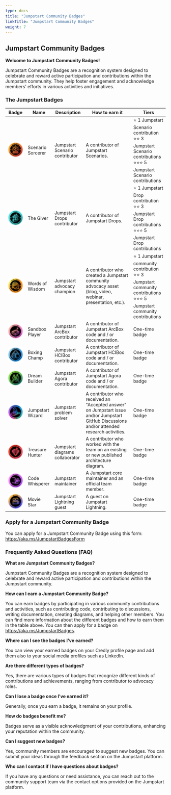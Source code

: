 ```yaml
---
type: docs
title: "Jumpstart Community Badges"
linkTitle: "Jumpstart Community Badges"
weight: 7
---
```


## Jumpstart Community Badges

**Welcome to Jumpstart Community Badges!**

Jumpstart Community Badges are a recognition system designed to celebrate and reward active participation and contributions within the Jumpstart community. They help foster engagement and acknowledge members’ efforts in various activities and initiatives.

### The Jumpstart Badges

| Badge         | Name          | Description   | How to earn it   | Tiers         |
| ------------- | ------------- | ------------- | -----------------| ------------- |
| ![Scenario_Sorcerer_level_1](./Scenario_Sorcerer_level_1.png) | Scenario Sorcerer | Jumpstart Scenario contributor | A contributor of Jumpstart Scenarios. | ⭐ 1 Jumpstart Scenario contribution <br/> ⭐⭐ 3 Jumpstart Scenario contributions <br/> ⭐⭐⭐ 5 Jumpstart Scenario contributions  |
| ![The_Giver_level_1](./The_Giver_level_1.png) | The Giver | Jumpstart Drops contributor | A contributor of Jumpstart Drops. | ⭐ 1 Jumpstart Drop contribution <br/> ⭐⭐ 3 Jumpstart Drop contributions <br/> ⭐⭐⭐ 5 Jumpstart Drop contributions  |
| ![Words_of_Wisdom_level_1](./Words_of_Wisdom_level_1.png) | Words of Wisdom | Jumpstart advocacy champion | A contributor who created a Jumpstart community advocacy asset (blog, video, webinar, presentation, etc.). | ⭐ 1 Jumpstart community contribution <br/> ⭐⭐ 3 Jumpstart community contributions <br/> ⭐⭐⭐ 5 Jumpstart community contributions  |
| ![Sandbox_player](./Sandbox_player.png) | Sandbox Player | Jumpstart ArcBox contributor | A contributor of Jumpstart ArcBox code and / or documentation. | One-time badge  |
| ![Boxing_Champ](./Boxing_Champ.png) | Boxing Champ | Jumpstart HCIBox contributor | A contributor of Jumpstart HCIBox code and / or documentation. | One-time badge  |
| ![Dream_Builder](./Dream_Builder.png) | Dream Builder | Jumpstart Agora contributor | A contributor of Jumpstart Agora code and / or documentation. | One-time badge  |
| ![Jumpstart_Wizard](./Jumpstart_Wizard.png) | Jumpstart Wizard | Jumpstart problem solver | A contributor who received an "Accepted answer" on Jumpstart issue and/or Jumpstart GitHub Discussions and/or attended research activities. | One-time badge  |
| ![Treasure_Hunter](./Treasure_Hunter.png) | Treasure Hunter | Jumpstart diagrams collaborator | A contributor who worked with the team on an existing or new published architecture diagram.  | One-time badge  |
| ![Code_Whisperer](./Code_Whisperer.png) | Code Whisperer | Jumpstart maintainer | A Jumpstart core maintainer and an official team member. | One-time badge  |
| ![Movie_Star](./Movie_Star.png) | Movie Star | Jumpstart Lightning guest | A guest on Jumpstart Lightning. | One-time badge  |


### Apply for a Jumpstart Community Badge

You can apply for a Jumpstart Community Badge using this form: https://aka.ms/JumpstartBadgesForm


### Frequently Asked Questions (FAQ)

**What are Jumpstart Community Badges?** 

Jumpstart Community Badges are a recognition system designed to celebrate and reward active participation and contributions within the Jumpstart community.

**How can I earn a Jumpstart Community Badge?** 

You can earn badges by participating in various community contributions and activities, such as contributing code, contributing to discussions, writing documentation, creating diagrams, and helping other members. You can find more information about the different badges and how to earn them in the table above. You can then apply for a badge on https://aka.ms/JumpstartBadges.

**Where can I see the badges I’ve earned?** 

You can view your earned badges on your Credly profile page and add them also to your social media profiles such as LinkedIn.

**Are there different types of badges?**

Yes, there are various types of badges that recognize different kinds of contributions and achievements, ranging from contributor to advocacy roles.

**Can I lose a badge once I’ve earned it?** 

Generally, once you earn a badge, it remains on your profile.

**How do badges benefit me?** 

Badges serve as a visible acknowledgment of your contributions, enhancing your reputation within the community.

**Can I suggest new badges?**

Yes, community members are encouraged to suggest new badges. You can submit your ideas through the feedback section on the Jumpstart platform.

**Who can I contact if I have questions about badges?** 

If you have any questions or need assistance, you can reach out to the community support team via the contact options provided on the Jumpstart platform.
